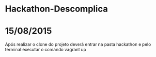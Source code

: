 # Hackathon-Descomplica
# 15/08/2015 
Após realizar o clone do projeto deverá entrar na pasta hackathon e pelo terminal executar o comando vagrant up
